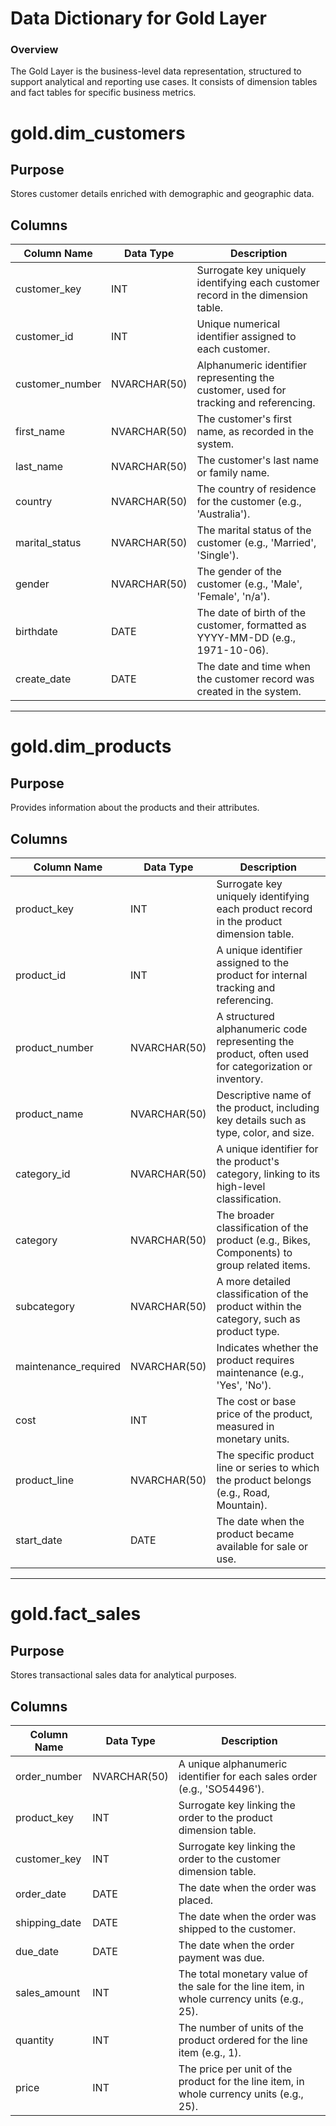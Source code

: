 # Data Dictionary  for Gold Layer
### Overview

The Gold Layer is the business-level data representation, structured to support analytical and reporting use cases. It consists of dimension
tables and fact tables for specific business metrics.


# gold.dim_customers

## Purpose
Stores customer details enriched with demographic and geographic data.

## Columns

| Column Name      | Data Type       | Description  |
|------------------|---------------|--------------|
| customer_key     | INT           | Surrogate key uniquely identifying each customer record in the dimension table. |
| customer_id      | INT           | Unique numerical identifier assigned to each customer. |
| customer_number  | NVARCHAR(50)  | Alphanumeric identifier representing the customer, used for tracking and referencing. |
| first_name       | NVARCHAR(50)  | The customer's first name, as recorded in the system. |
| last_name        | NVARCHAR(50)  | The customer's last name or family name. |
| country         | NVARCHAR(50)  | The country of residence for the customer (e.g., 'Australia'). |
| marital_status   | NVARCHAR(50)  | The marital status of the customer (e.g., 'Married', 'Single'). |
| gender          | NVARCHAR(50)  | The gender of the customer (e.g., 'Male', 'Female', 'n/a'). |
| birthdate       | DATE          | The date of birth of the customer, formatted as YYYY-MM-DD (e.g., 1971-10-06). |
| create_date     | DATE          | The date and time when the customer record was created in the system. |

--------


# gold.dim_products

## Purpose
Provides information about the products and their attributes.

## Columns

| Column Name           | Data Type      | Description  |
|----------------------|---------------|--------------|
| product_key         | INT           | Surrogate key uniquely identifying each product record in the product dimension table. |
| product_id          | INT           | A unique identifier assigned to the product for internal tracking and referencing. |
| product_number      | NVARCHAR(50)  | A structured alphanumeric code representing the product, often used for categorization or inventory. |
| product_name        | NVARCHAR(50)  | Descriptive name of the product, including key details such as type, color, and size. |
| category_id         | NVARCHAR(50)  | A unique identifier for the product's category, linking to its high-level classification. |
| category           | NVARCHAR(50)  | The broader classification of the product (e.g., Bikes, Components) to group related items. |
| subcategory        | NVARCHAR(50)  | A more detailed classification of the product within the category, such as product type. |
| maintenance_required | NVARCHAR(50)  | Indicates whether the product requires maintenance (e.g., 'Yes', 'No'). |
| cost               | INT           | The cost or base price of the product, measured in monetary units. |
| product_line       | NVARCHAR(50)  | The specific product line or series to which the product belongs (e.g., Road, Mountain). |
| start_date         | DATE          | The date when the product became available for sale or use. |

---------

# gold.fact_sales

## Purpose
Stores transactional sales data for analytical purposes.

## Columns

| Column Name   | Data Type      | Description  |
|--------------|---------------|--------------|
| order_number  | NVARCHAR(50)  | A unique alphanumeric identifier for each sales order (e.g., 'SO54496'). |
| product_key   | INT           | Surrogate key linking the order to the product dimension table. |
| customer_key  | INT           | Surrogate key linking the order to the customer dimension table. |
| order_date    | DATE          | The date when the order was placed. |
| shipping_date | DATE          | The date when the order was shipped to the customer. |
| due_date      | DATE          | The date when the order payment was due. |
| sales_amount  | INT           | The total monetary value of the sale for the line item, in whole currency units (e.g., 25). |
| quantity      | INT           | The number of units of the product ordered for the line item (e.g., 1). |
| price         | INT           | The price per unit of the product for the line item, in whole currency units (e.g., 25). |


